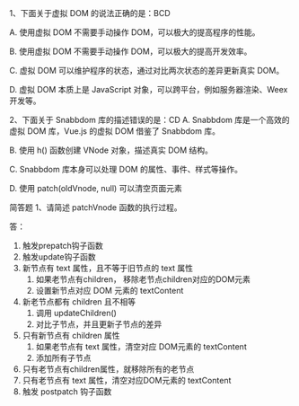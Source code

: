 1、下面关于虚拟 DOM 的说法正确的是：BCD

A. 使用虚拟 DOM 不需要手动操作 DOM，可以极大的提高程序的性能。

B. 使用虚拟 DOM 不需要手动操作 DOM，可以极大的提高开发效率。

C. 虚拟 DOM 可以维护程序的状态，通过对比两次状态的差异更新真实 DOM。

D. 虚拟 DOM 本质上是 JavaScript 对象，可以跨平台，例如服务器渲染、Weex 开发等。

2、下面关于 Snabbdom 库的描述错误的是：CD
A. Snabbdom 库是一个高效的虚拟 DOM 库，Vue.js 的虚拟 DOM 借鉴了 Snabbdom 库。

B. 使用 h() 函数创建 VNode 对象，描述真实 DOM 结构。

C. Snabbdom 库本身可以处理 DOM 的属性、事件、样式等操作。

D. 使用 patch(oldVnode, null) 可以清空页面元素

简答题
1、请简述 patchVnode 函数的执行过程。

答：

1. 触发prepatch钩子函数
2. 触发update钩子函数
3. 新节点有 text 属性，且不等于旧节点的 text 属性
    1. 如果老节点有children， 移除老节点children对应的DOM元素
    2. 设置新节点对应 DOM 元素的 textContent
4. 新老节点都有 children 且不相等
    1. 调用 updateChildren()
    2. 对比子节点，并且更新子节点的差异
5. 只有新节点有 children 属性
    1. 如果老节点有 text 属性，清空对应 DOM元素的 textContent
    2. 添加所有子节点
6. 只有老节点有children属性，就移除所有的老节点
7. 只有老节点有 text 属性，清空对应DOM元素的 textContent
8. 触发 postpatch 钩子函数
